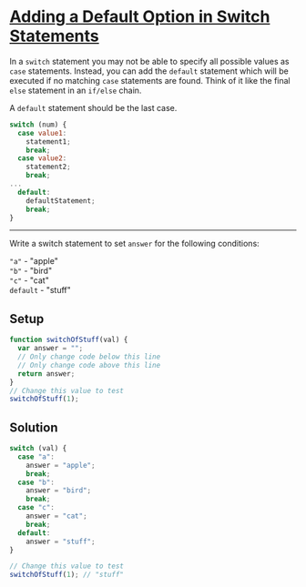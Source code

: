 # [Adding a Default Option in Switch Statements](https://learn.freecodecamp.org/javascript-algorithms-and-data-structures/basic-javascript/adding-a-default-option-in-switch-statements)

In a `switch` statement you may not be able to specify all possible values as `case` statements. Instead, you can add the `default` statement which will be executed if no matching `case` statements are found. Think of it like the final `else` statement in an `if/else` chain.

A `default` statement should be the last case.

```js
switch (num) {
  case value1:
    statement1;
    break;
  case value2:
    statement2;
    break;
...
  default:
    defaultStatement;
    break;
}
```

---

Write a switch statement to set `answer` for the following conditions:

`"a"` - "apple"  
`"b"` - "bird"  
`"c"` - "cat"  
`default` - "stuff"

## Setup

```js
function switchOfStuff(val) {
  var answer = "";
  // Only change code below this line
  // Only change code above this line
  return answer;
}
// Change this value to test
switchOfStuff(1);
```

## Solution

```js
switch (val) {
  case "a":
    answer = "apple";
    break;
  case "b":
    answer = "bird";
    break;
  case "c":
    answer = "cat";
    break;
  default:
    answer = "stuff";
}

// Change this value to test
switchOfStuff(1); // "stuff"
```
